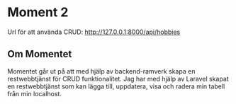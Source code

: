 # Moment 2 
Url för att använda CRUD: http://127.0.0.1:8000/api/hobbies 

## Om Momentet 
Momentet går ut på att med hjälp av backend-ramverk skapa en restwebbtjänst för CRUD funktionalitet. 
Jag har med hjälp av Laravel skapat en restwebbtjänst som kan lägga till, uppdatera, visa och radera min tabell från min localhost. 